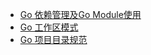 * [Go 依赖管理及Go Module使用](go/go-modules/Go依赖管理及Go-Module使用.md)
* [Go 工作区模式](go/go-modules/Go工作区模式.md)
* [Go 项目目录规范](go/go-modules/Go项目目录规范.md)